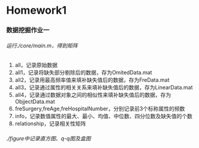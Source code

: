 # Homework1
### 数据挖掘作业一

###### 运行./core/main.m，得到矩阵  
 1. all，记录原始数据  
 2. all1，记录将缺失部分剔除后的数据，存为OmitedData.mat  
 3. all2，记录用最高频率值来填补缺失值后的数据，存为FreData.mat  
 4. all3，记录通过属性的相关关系来填补缺失值后的数据，存为LinearData.mat  
 5. all4，记录通过数据对象之间的相似性来填补缺失值后的数据，存为ObjjectData.mat  
 6. freSurgery,freAge,freHospitalNumber，分别记录前3个标称属性的频数  
 7. info，记录数值属性的最大、最小、均值、中位数、四分位数及缺失值的个数  
 8. relationship，记录相关性矩阵  

###### ./figure中记录直方图、q-q图及盒图
